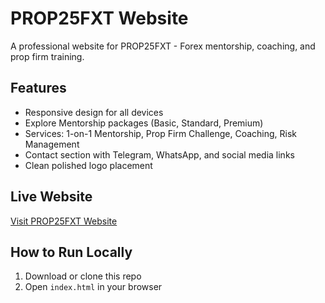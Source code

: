 # PROP25FXT Website

A professional website for PROP25FXT - Forex mentorship, coaching, and prop firm training.

## Features
- Responsive design for all devices
- Explore Mentorship packages (Basic, Standard, Premium)
- Services: 1-on-1 Mentorship, Prop Firm Challenge, Coaching, Risk Management
- Contact section with Telegram, WhatsApp, and social media links
- Clean polished logo placement

## Live Website
[Visit PROP25FXT Website](https://prop25fxt.github.io/Prop25fxt-Website-/)

## How to Run Locally
1. Download or clone this repo
2. Open `index.html` in your browser
